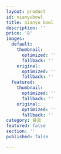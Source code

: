 ```yaml
---
layout: product
id: nianyubowl
title: nianyu bowl
description: ''
price: '8'
images:
  default:
    thumbnail:
      optimized: ''
      fallback: ''
    original:
      optimized: ''
      fallback: ''
  featured:
    thumbnail:
      optimized: ''
      fallback: ''
    original:
      optimized: ''
      fallback: ''
category: 餐具
featured: false
section: ''
published: false

---
```

